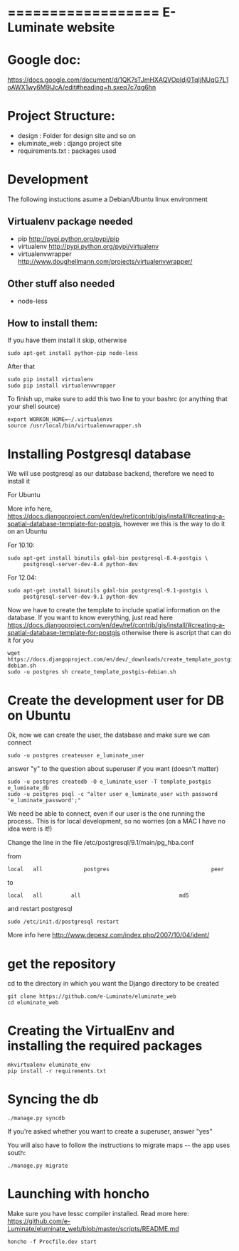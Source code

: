 ==================
E-Luminate website
==================

# Google doc:


https://docs.google.com/document/d/1QK7sTJmHXAQVOpIdj0TqIjNUqG7L1oAWX1wy6M9lJcA/edit#heading=h.sxeq7c7qg6hn

# Project Structure:

- design : Folder for design site and so on
- eluminate_web : django project site
- requirements.txt : packages used


# Development

The following instuctions asume a Debian/Ubuntu linux environment

## Virtualenv package needed

- pip http://pypi.python.org/pypi/pip
- virtualenv http://pypi.python.org/pypi/virtualenv
- virtualenvwrapper http://www.doughellmann.com/projects/virtualenvwrapper/

## Other stuff also needed

- node-less

## How to install them:

If you have them install it skip, otherwise

	sudo apt-get install python-pip node-less

After that

	sudo pip install virtualenv
	sudo pip install virtualenvwrapper

To finish up, make sure to add this two line to your bashrc (or anything that your shell source)

	export WORKON_HOME=~/.virtualenvs
	source /usr/local/bin/virtualenvwrapper.sh

# Installing Postgresql database 

We will use postgresql as our database backend, therefore we need to install it

For Ubuntu

More info here, https://docs.djangoproject.com/en/dev/ref/contrib/gis/install/#creating-a-spatial-database-template-for-postgis,
however we this is the way to do it on an Ubuntu

For 10.10:

    sudo apt-get install binutils gdal-bin postgresql-8.4-postgis \
         postgresql-server-dev-8.4 python-dev
         

For 12.04:

    sudo apt-get install binutils gdal-bin postgresql-9.1-postgis \
         postgresql-server-dev-9.1 python-dev
         
Now we have to create the template to include spatial information on the database.
If you want to know everything, just read here 
https://docs.djangoproject.com/en/dev/ref/contrib/gis/install/#creating-a-spatial-database-template-for-postgis
otherwise there is ascript that can do it for you

    wget https://docs.djangoproject.com/en/dev/_downloads/create_template_postgis-debian.sh
    sudo -u postgres sh create_template_postgis-debian.sh

# Create the development user for DB on Ubuntu


Ok, now we can create the user, the database and make sure we can connect
  
    sudo -u postgres createuser e_luminate_user

answer "y" to the question about superuser if you want (doesn't matter)

    sudo -u postgres createdb -O e_luminate_user -T template_postgis e_luminate_db
    sudo -u postgres psql -c "alter user e_luminate_user with password 'e_luminate_password';"


We need be able to connect, even if our user is the one running the process..
This is for local development, so no worries (on a MAC I have no idea were is it!)


Change the line in the file /etc/postgresql/9.1/main/pg_hba.conf

from

    local   all             postgres                                peer

to

    local   all         all                               md5


and restart postgresql

    sudo /etc/init.d/postgresql restart

More info here http://www.depesz.com/index.php/2007/10/04/ident/

# get the repository

cd to the directory in which you want the Django directory to be created

	git clone https://github.com/e-Luminate/eluminate_web
	cd eluminate_web

# Creating the VirtualEnv and installing the required packages

	mkvirtualenv eluminate_env
	pip install -r requirements.txt



# Syncing the db

	./manage.py syncdb
	
If you're asked whether you want to create a superuser, answer "yes"

You will also have to follow the instructions to migrate maps -- the app uses south:

	./manage.py migrate

# Launching with honcho

Make sure you have lessc compiler installed.
Read more here: https://github.com/e-Luminate/eluminate_web/blob/master/scripts/README.md

	honcho -f Procfile.dev start

